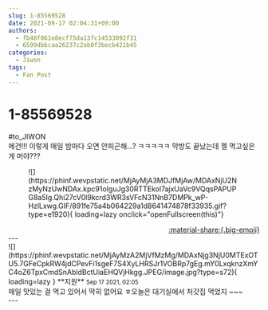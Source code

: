 ```yaml
---
slug: 1-85569528
date: 2021-09-17 02:04:31+09:00
authors:
  - fb48f061e8ecf75da13fc14533092f31
  - 6599dbbcaa26237c2ab0f3becb421b45
categories:
  - Jiwon
tags:
  - Fan Post
---
```


# 1-85569528

<div class="post-container" markdown="1">
<div class="content-container md-sidebar__scrollwrap" markdown="1">

\#to_JIWON <br>메건!!! 이렇게 매일 밤마다 오면 안피곤해...? ㅋㅋㅋㅋㅋ 막방도 끝났는데 젤 먹고싶은게 머야???
<figure markdown="1">
![](https://phinf.wevpstatic.net/MjAyMjA3MDJfMjAw/MDAxNjU2NzMyNzUwNDAx.kpc91oIguJg30RTTEkol7ajxUaVc9VQqsPAPUPG8a5Ig.Qhi27cV0l9kcrd3WR3sVFcN31NnB7DMPk_wP-HzlLxwg.GIF/891fe75a4b064229a1d8641474878f33935.gif?type=e1920){ loading=lazy onclick="openFullscreen(this)"}
</figure>


</div>
</div>

<div style="text-align: right;" markdown="1">
<a href="https://weverse.io/fromis9/fanpost/1-85569528" style="text-align: right;">:material-share:{.big-emoji}</a>
</div>
---

<div class="comments-container md-sidebar__scrollwrap" markdown="1">
<div class="comment" markdown="1">
<div class='id-container' markdown="1">
![](https://phinf.wevpstatic.net/MjAyMzA2MjVfMzMg/MDAxNjg3NjU0MTExOTU5.7GFeCpkRW4jdCPevFi1sgeF7S4XyLHRSJr1VOBRp7gEg.mY0LxqknzXmYC4oZ6TpxCmdSnAbldBctUiaEHQVjHkgg.JPEG/image.jpg?type=s72){ loading=lazy }
**<span class="artist">지원</span>** <small>Sep 17 2021, 02:05</small><br>
</div>
<div class='comment-body' markdown="1">
매일 맛있는 걸 먹고 있어서 딱히 없어요 ㅎ오늘은 대기실에서 처갓집 먹었지 ~~~
</div>
</div>
</div>
---
